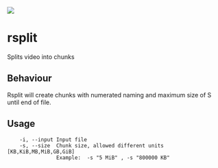 ![](https://cdn.discordapp.com/attachments/829353018943602708/880923409041743903/rsync.png)
# rsplit
Splits video into chunks

## Behaviour
Rsplit will create chunks with numerated naming and maximum size of S until end of file.

## Usage
```
    -i, --input Input file
    -s, --size  Chunk size, allowed different units [KB,KiB,MB,MiB,GB,GiB]
                Example:  -s "5 MiB" , -s "800000 KB"

